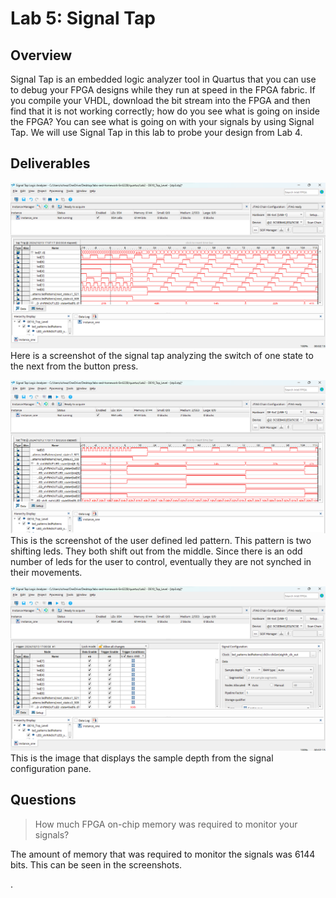 # Lab 5: Signal Tap

## Overview
Signal Tap is an embedded logic analyzer tool in Quartus that you can use to debug
your FPGA designs while they run at speed in the FPGA fabric. If you compile your
VHDL, download the bit stream into the FPGA and then find that it is not working
correctly; how do you see what is going on inside the FPGA? You can see what is
going on with your signals by using Signal Tap. We will use Signal Tap in this lab
to probe your design from Lab 4.

## Deliverables
<State Switch><img src="assets/lab5_switchingStates.png">
Here is a screenshot of the signal tap analyzing the switch of one state to the next from the button press.

<User Defined Pattern><img src="assets/lab5_userDefinedState.png">
This is the screenshot of the user defined led pattern. This pattern is two shifting leds. They both shift out from the middle. Since there is an odd number of leds for the user to control, eventually they are not synched in their movements. 

<Signal Depth><img src="assets/lab5_sampleDepth.png">
This is the image that displays the sample depth from the signal configuration pane. 

## Questions

> How much FPGA on-chip memory was required
to monitor your signals?

The amount of memory that was required to monitor the signals was 6144 bits. This can be seen in the screenshots. 

.

